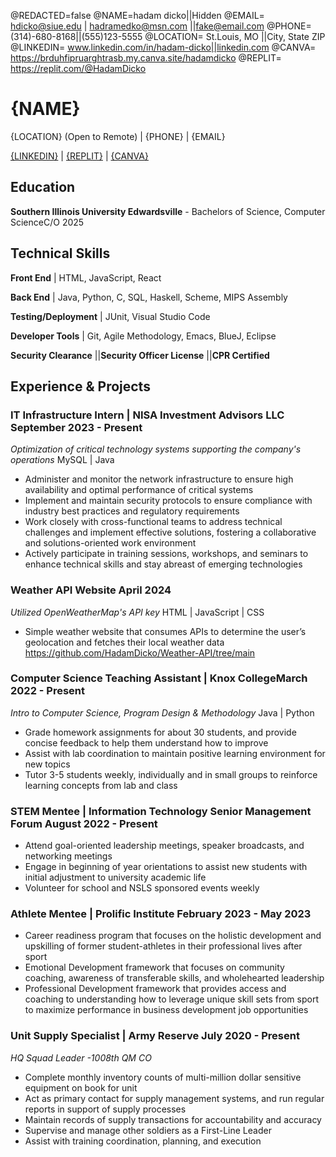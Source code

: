 <!--
Welcome to my resume !

This is updated as of 04/2024

-->
@REDACTED=false
@NAME=hadam dicko||Hidden
@EMAIL= hdicko@siue.edu | hadramedko@msn.com ||fake@email.com
@PHONE= (314)-680-8168||(555)123-5555
@LOCATION= St.Louis, MO ||City, State ZIP
@LINKEDIN= www.linkedin.com/in/hadam-dicko||linkedin.com
@CANVA= <https://brduhfipruarghtrasb.my.canva.site/hadamdicko>
@REPLIT= <https://replit.com/@HadamDicko>

# {NAME}

{LOCATION} (Open to Remote) | {PHONE} | {EMAIL} 

[{LINKEDIN}](https://{LINKEDIN}) | [{REPLIT}](https://{REPLIT}) | [{CANVA}](https://{CANVA})

<div className="vertical-spacer"></div>

## Education

**Southern Illinois University Edwardsville**  - Bachelors of Science, Computer Science<span class="spacer"></span>C/O 2025

<div className="vertical-spacer"></div>

## Technical Skills

**Front End** | HTML, JavaScript, React

**Back End** | Java, Python, C, SQL, Haskell, Scheme, MIPS Assembly

**Testing/Deployment** | JUnit, Visual Studio Code

**Developer Tools** | Git, Agile Methodology, Emacs, BlueJ, Eclipse

**Security Clearance**
 ||**Security Officer License**
||**CPR Certified**
<div className="vertical-spacer"></div>

## Experience & Projects

### IT Infrastructure Intern | NISA Investment Advisors LLC <span class="spacer"></span>September 2023 - Present

*Optimization of critical technology systems supporting the company's operations*<span class="spacer"></span> MySQL | Java

- Administer and monitor the network infrastructure to ensure high availability and optimal performance of critical systems
- Implement and maintain security protocols to ensure compliance with industry best practices and regulatory requirements
- Work closely with cross-functional teams to address technical challenges and implement effective solutions, fostering a collaborative and solutions-oriented work environment
- Actively participate in training sessions, workshops, and seminars to enhance technical skills and stay abreast of emerging technologies

<div className="vertical-spacer"></div>

### Weather API Website <span class="spacer"></span>April 2024

*Utilized OpenWeatherMap's API key*<span class="spacer"></span> HTML | JavaScript | CSS

- Simple weather website that consumes APIs to determine the user’s geolocation and fetches their local weather data
<https://github.com/HadamDicko/Weather-API/tree/main>

<div className="vertical-spacer"></div>

### Computer Science Teaching Assistant | Knox College<span class="spacer"></span>March 2022 - Present

*Intro to Computer Science, Program Design & Methodology* <span class="spacer"></span> Java | Python

- Grade homework assignments for about 30 students, and provide concise feedback to help them understand how to improve 
- Assist with lab coordination to maintain positive learning environment for new topics
- Tutor 3-5 students weekly, individually and in small groups to reinforce learning concepts from lab and class

<div className="vertical-spacer"></div>

### STEM Mentee | Information Technology Senior Management Forum  <span class="spacer"></span>August 2022 - Present

- Attend goal-oriented leadership meetings, speaker broadcasts, and networking meetings
- Engage in beginning of year orientations to assist new students with initial adjustment to university academic life 
- Volunteer for school and NSLS sponsored events weekly

<div className="vertical-spacer"></div>

### Athlete Mentee | Prolific Institute<span class="spacer"></span> February 2023 - May 2023

- Career readiness program that focuses on the holistic development and upskilling of former student-athletes in their professional lives
after sport
- Emotional Development framework that focuses on community coaching, awareness of transferable skills, and wholehearted leadership
- Professional Development framework that provides access and coaching to understanding how to leverage unique skill sets from sport to
maximize performance in business development job opportunities

<div className="vertical-spacer"></div>

### Unit Supply Specialist | Army Reserve  <span class="spacer"></span> July 2020 - Present

*HQ Squad Leader -1008th QM CO* <span class="spacer"></span> 

- Complete monthly inventory counts of multi-million dollar sensitive equipment on book for unit
- Act as primary contact for supply management systems, and run regular reports in support of supply processes 
- Maintain records of supply transactions for accountability and accuracy
- Supervise and manage other soldiers as a First-Line Leader
- Assist with training coordination, planning, and execution

